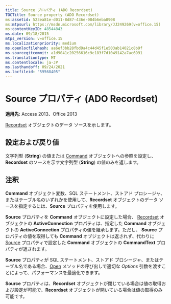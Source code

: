 ```yaml
---
title: Source プロパティ (ADO Recordset)
TOCTitle: Source property (ADO Recordset)
ms:assetid: 523ea81e-d011-8d87-436e-084b6eba0908
ms:mtpsurl: https://msdn.microsoft.com/library/JJ249269(v=office.15)
ms:contentKeyID: 48544843
ms.date: 09/18/2015
mtps_version: v=office.15
ms.localizationpriority: medium
ms.openlocfilehash: aa6ef3bb28fbd9a4c44d45f1e503ab14021c8b9f
ms.sourcegitcommit: a1d9041c20256616c9c183f7d1049142a7ac6991
ms.translationtype: MT
ms.contentlocale: ja-JP
ms.lasthandoff: 09/24/2021
ms.locfileid: "59568405"
---
```

# <a name="source-property-ado-recordset"></a>Source プロパティ (ADO Recordset)


**適用先:** Access 2013、Office 2013

[Recordset](recordset-object-ado.md) オブジェクトのデータ ソースを示します。

## <a name="settings-and-return-values"></a>設定および戻り値

文字列型 (**String**) の値または [Command](command-object-ado.md) オブジェクトへの参照を設定し、**Recordset** のソースを示す文字列型 (**String**) の値のみを返します。

## <a name="remarks"></a>注釈

**Command** オブジェクト変数、SQL ステートメント、ストアド プロシージャ、またはテーブル名のいずれかを使用して、**Recordset** オブジェクトのデータ ソースを指定するには、**Source** プロパティを使用します。

**Source** プロパティを **Command** オブジェクトに設定した場合、 [Recordset](activeconnection-property-ado.md) オブジェクトの **ActiveConnection** プロパティは、指定した **Command** オブジェクトの **ActiveConnection** プロパティの値を継承します。ただし、 **Source** プロパティの値を取得しても **Command** オブジェクトは返されず、代わりに [Source](commandtext-property-ado.md) プロパティで設定した **Command** オブジェクトの **CommandText** プロパティが返されます。

**Source** プロパティが SQL ステートメント、ストアド プロシージャ、またはテーブル名である場合、[Open](open-method-ado-recordset.md) メソッドの呼び出しで適切な *Options* 引数を渡すことによって、パフォーマンスを最適化できます。

**Source** プロパティは、**Recordset** オブジェクトが閉じている場合は値の取得および設定が可能で、**Recordset** オブジェクトが開いている場合は値の取得のみ可能です。

